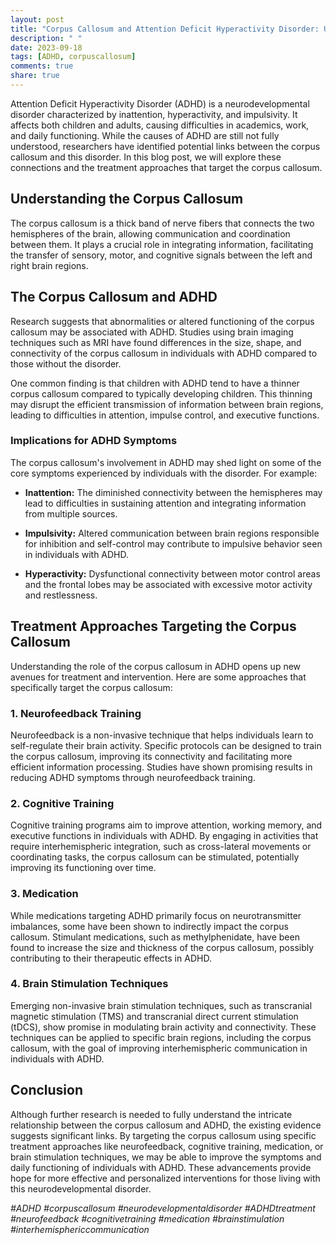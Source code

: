 ```yaml
---
layout: post
title: "Corpus Callosum and Attention Deficit Hyperactivity Disorder: Unveiling Links and Treatment Approaches"
description: " "
date: 2023-09-18
tags: [ADHD, corpuscallosum]
comments: true
share: true
---
```


Attention Deficit Hyperactivity Disorder (ADHD) is a neurodevelopmental disorder characterized by inattention, hyperactivity, and impulsivity. It affects both children and adults, causing difficulties in academics, work, and daily functioning. While the causes of ADHD are still not fully understood, researchers have identified potential links between the corpus callosum and this disorder. In this blog post, we will explore these connections and the treatment approaches that target the corpus callosum.

## Understanding the Corpus Callosum

The corpus callosum is a thick band of nerve fibers that connects the two hemispheres of the brain, allowing communication and coordination between them. It plays a crucial role in integrating information, facilitating the transfer of sensory, motor, and cognitive signals between the left and right brain regions.

## The Corpus Callosum and ADHD

Research suggests that abnormalities or altered functioning of the corpus callosum may be associated with ADHD. Studies using brain imaging techniques such as MRI have found differences in the size, shape, and connectivity of the corpus callosum in individuals with ADHD compared to those without the disorder.

One common finding is that children with ADHD tend to have a thinner corpus callosum compared to typically developing children. This thinning may disrupt the efficient transmission of information between brain regions, leading to difficulties in attention, impulse control, and executive functions.

### Implications for ADHD Symptoms

The corpus callosum's involvement in ADHD may shed light on some of the core symptoms experienced by individuals with the disorder. For example:

- **Inattention:** The diminished connectivity between the hemispheres may lead to difficulties in sustaining attention and integrating information from multiple sources.

- **Impulsivity:** Altered communication between brain regions responsible for inhibition and self-control may contribute to impulsive behavior seen in individuals with ADHD.

- **Hyperactivity:** Dysfunctional connectivity between motor control areas and the frontal lobes may be associated with excessive motor activity and restlessness.

## Treatment Approaches Targeting the Corpus Callosum

Understanding the role of the corpus callosum in ADHD opens up new avenues for treatment and intervention. Here are some approaches that specifically target the corpus callosum:

### 1. Neurofeedback Training

Neurofeedback is a non-invasive technique that helps individuals learn to self-regulate their brain activity. Specific protocols can be designed to train the corpus callosum, improving its connectivity and facilitating more efficient information processing. Studies have shown promising results in reducing ADHD symptoms through neurofeedback training.

### 2. Cognitive Training

Cognitive training programs aim to improve attention, working memory, and executive functions in individuals with ADHD. By engaging in activities that require interhemispheric integration, such as cross-lateral movements or coordinating tasks, the corpus callosum can be stimulated, potentially improving its functioning over time.

### 3. Medication

While medications targeting ADHD primarily focus on neurotransmitter imbalances, some have been shown to indirectly impact the corpus callosum. Stimulant medications, such as methylphenidate, have been found to increase the size and thickness of the corpus callosum, possibly contributing to their therapeutic effects in ADHD.

### 4. Brain Stimulation Techniques

Emerging non-invasive brain stimulation techniques, such as transcranial magnetic stimulation (TMS) and transcranial direct current stimulation (tDCS), show promise in modulating brain activity and connectivity. These techniques can be applied to specific brain regions, including the corpus callosum, with the goal of improving interhemispheric communication in individuals with ADHD.

## Conclusion

Although further research is needed to fully understand the intricate relationship between the corpus callosum and ADHD, the existing evidence suggests significant links. By targeting the corpus callosum using specific treatment approaches like neurofeedback, cognitive training, medication, or brain stimulation techniques, we may be able to improve the symptoms and daily functioning of individuals with ADHD. These advancements provide hope for more effective and personalized interventions for those living with this neurodevelopmental disorder.

*#ADHD #corpuscallosum #neurodevelopmentaldisorder #ADHDtreatment #neurofeedback #cognitivetraining #medication #brainstimulation #interhemisphericcommunication*